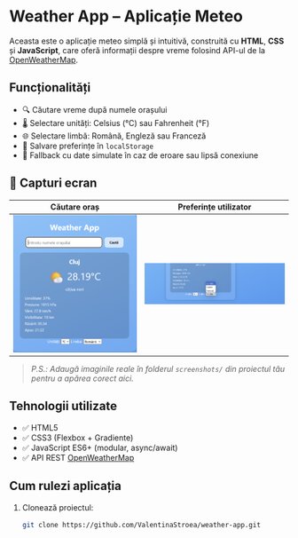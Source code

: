 # Weather App – Aplicație Meteo

Aceasta este o aplicație meteo simplă și intuitivă, construită cu **HTML**, **CSS** și **JavaScript**, care oferă informații despre vreme folosind API-ul de la [OpenWeatherMap](https://openweathermap.org/).

## Funcționalități

- 🔍 Căutare vreme după numele orașului
- 🌡️ Selectare unități: Celsius (°C) sau Fahrenheit (°F)
- 🌐 Selectare limbă: Română, Engleză sau Franceză
- 💾 Salvare preferințe în `localStorage`
- 🔄 Fallback cu date simulate în caz de eroare sau lipsă conexiune

## 📸 Capturi ecran

| Căutare oraș | Preferințe utilizator |
|--------------|------------------------|
| ![search](./screenshots/search.png) | ![prefs](./screenshots/preferences.png) |

> *P.S.: Adaugă imaginile reale în folderul `screenshots/` din proiectul tău pentru a apărea corect aici.*

## Tehnologii utilizate

- ✅ HTML5
- ✅ CSS3 (Flexbox + Gradiente)
- ✅ JavaScript ES6+ (modular, async/await)
- ✅ API REST [OpenWeatherMap](https://openweathermap.org/)

## Cum rulezi aplicația

1. Clonează proiectul:
   ```bash
   git clone https://github.com/ValentinaStroea/weather-app.git
